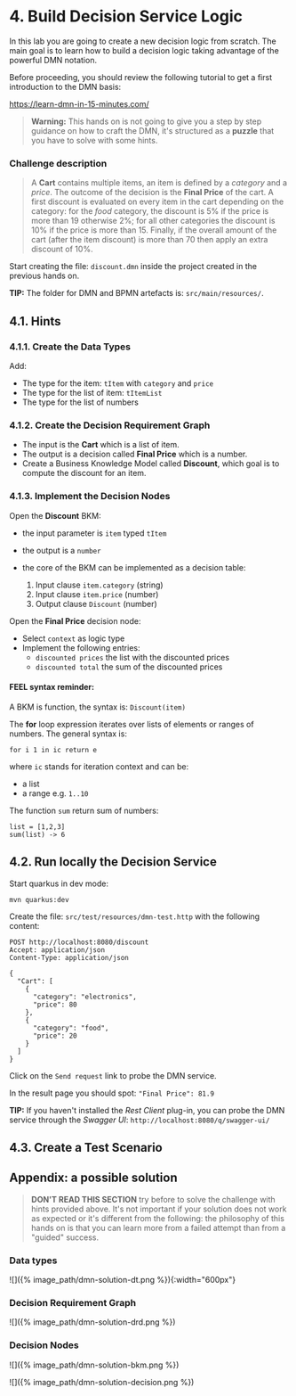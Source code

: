 # 4.  Build Decision Service Logic

In this lab you are going to create a new decision logic from scratch.
The main goal is to learn how to build a decision logic taking advantage of the powerful DMN notation.

Before proceeding, you should review the following tutorial to get a first introduction to the DMN basis:

https://learn-dmn-in-15-minutes.com/

> **Warning:** This hands on is not going to give you a step by step guidance on how to craft the DMN, it's structured as a **puzzle** that you have to solve with some hints.

### Challenge description

> A **Cart** contains multiple items, an item is defined by a _category_ and a _price_. The outcome of the decision is the **Final Price** of the cart. A first discount is evaluated on every item in the cart depending on the category: for the _food_ category, the discount is 5% if the price is more than 19 otherwise 2%; for all other categories the discount is 10% if the price is more than 15. Finally, if the overall amount of the cart (after the item discount) is more than 70 then apply an extra discount of 10%. 

Start creating the file: `discount.dmn` inside the project created in the previous hands on.

**TIP:** The folder for DMN and BPMN artefacts is: `src/main/resources/`.

## 4.1. Hints

### 4.1.1. Create the Data Types

Add:

- The type for the item: `tItem` with `category` and `price`
- The type for the list of item: `tItemList`
- The type for the list of numbers 

### 4.1.2. Create the Decision Requirement Graph

- The input is the **Cart** which is a list of item.
- The output is a decision called **Final Price** which is a number.
- Create a Business Knowledge Model called **Discount**, which goal is to compute the discount for an item.

### 4.1.3. Implement the Decision Nodes

Open the **Discount** BKM:

- the input parameter is `item` typed `tItem`
- the output is a `number`
- the core of the BKM can be implemented as a decision table:
  
  1. Input clause `item.category` (string)
  2. Input clause `item.price` (number)
  3. Output clause `Discount` (number)

Open the **Final Price** decision node:

- Select `context` as logic type
- Implement the following entries:
  - `discounted prices` the list with the discounted prices
  - `discounted total` the sum of the discounted prices

#### FEEL syntax reminder:

A BKM is function, the syntax is: `Discount(item)`

The **for** loop expression iterates over lists of elements or ranges of numbers. The general syntax is:

```
for i 1 in ic return e
```

where `ic` stands for iteration context and can be:

- a list
- a range e.g. `1..10`

The function `sum` return sum of numbers:

~~~
list = [1,2,3]
sum(list) -> 6
~~~

## 4.2. Run locally the Decision Service

Start quarkus in dev mode:

~~~
mvn quarkus:dev
~~~

Create the file: `src/test/resources/dmn-test.http` with the following content:

~~~
POST http://localhost:8080/discount
Accept: application/json
Content-Type: application/json

{
  "Cart": [
    {
      "category": "electronics",
      "price": 80
    },
    {
      "category": "food",
      "price": 20
    }
  ]
}
~~~

Click on the `Send request` link to probe the DMN service.

In the result page you should spot: `"Final Price": 81.9`

**TIP:** If you haven't installed the _Rest Client_ plug-in, you can probe the DMN service through the _Swagger UI_: `http://localhost:8080/q/swagger-ui/`

## 4.3. Create a Test Scenario

## Appendix: a possible solution

> **DON'T READ THIS SECTION** try before to solve the challenge with hints provided above.
It's not important if your solution does not work as expected or it's different from the following: the philosophy of this hands on is that you can learn more from a failed attempt than from a "guided" success.

### Data types

![]({%  image_path/dmn-solution-dt.png %}){:width="600px"}

### Decision Requirement Graph

![]({%  image_path/dmn-solution-drd.png %})

### Decision Nodes

![]({%  image_path/dmn-solution-bkm.png %})

![]({%  image_path/dmn-solution-decision.png %})